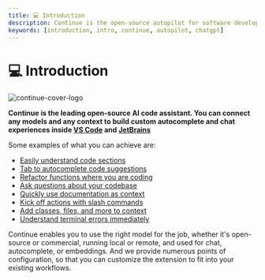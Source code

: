 ```yaml
---
title: 💻 Introduction
description: Continue is the open-source autopilot for software development
keywords: [introduction, intro, continue, autopilot, chatgpt]
---
```


# 💻 Introduction

![continue-cover-logo](/img/intro.png)

**Continue is the leading open-source AI code assistant. You can connect any models and any context to build custom autocomplete and chat experiences inside [VS Code](https://marketplace.visualstudio.com/items?itemName=Continue.continue) and [JetBrains](https://plugins.jetbrains.com/plugin/22707-continue-extension)**

Some examples of what you can achieve are:

- [Easily understand code sections](how-to-use-continue.md#easily-understand-code-sections)
- [Tab to autocomplete code suggestions](how-to-use-continue.md#tab-to-autocomplete-code-suggestions)
- [Refactor functions where you are coding](how-to-use-continue.md#refactor-functions-where-you-are-coding)
- [Ask questions about your codebase](how-to-use-continue.md#ask-questions-about-your-codebase)
- [Quickly use documentation as context](how-to-use-continue.md#quickly-use-documentation-as-context)
- [Kick off actions with slash commands](how-to-use-continue.md#kick-off-actions-with-slash-commands)
- [Add classes, files, and more to context](how-to-use-continue.md#add-classes-files-and-more-to-context)
- [Understand terminal errors immediately](how-to-use-continue.md#understand-terminal-errors-immediately)

Continue enables you to use the right model for the job, whether it's open-source or commercial, running local or remote, and used for chat, autocomplete, or embeddings. And we provide numerous points of configuration, so that you can customize the extension to fit into your existing workflows.
